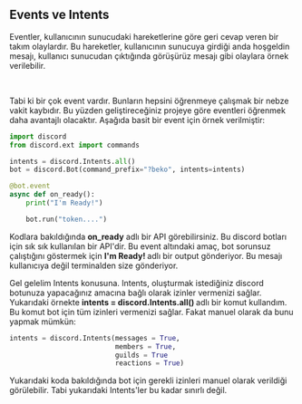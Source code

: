 <h2> Events ve Intents </h2>
 
<p> Eventler, kullanıcının sunucudaki hareketlerine göre geri cevap veren bir takım olaylardır. Bu hareketler, kullanıcının sunucuya girdiği anda hoşgeldin mesajı, kullanıcı sunucudan çıktığında görüşürüz mesajı gibi olaylara örnek verilebilir.  </p> 

</br>

<p> Tabi ki bir çok event vardır. Bunların hepsini öğrenmeye çalışmak bir nebze vakit kaybıdır. Bu yüzden geliştireceğiniz projeye göre eventleri öğrenmek daha avantajlı olacaktır. Aşağıda basit bir event için örnek verilmiştir: </p>

```py
import discord
from discord.ext import commands

intents = discord.Intents.all()
bot = discord.Bot(command_prefix="?beko", intents=intents)

@bot.event
async def on_ready():
    print("I'm Ready!")

    bot.run("token....")
```

Kodlara bakıldığında **on_ready** adlı bir API görebilirsiniz. Bu discord botları için sık sık kullanılan bir API'dir. Bu event altındaki amaç, bot sorunsuz çalıştığını göstermek için <strong> I'm Ready! </strong> adlı bir output gönderiyor. Bu mesajı kullanıcıya değil terminalden size gönderiyor. </br>

Gel gelelim Intents konusuna. Intents, oluşturmak istediğiniz discord botunuza yapacağınız amacına bağlı olarak izinler vermenizi sağlar. Yukarıdaki örnekte <strong> intents = discord.Intents.all() </strong> adlı bir komut kullandım. Bu komut bot için tüm izinleri vermenizi sağlar. Fakat manuel olarak da bunu yapmak mümkün:

```py
intents = discord.Intents(messages = True,
                          members = True,
                          guilds = True
                          reactions = True)
```

Yukarıdaki koda bakıldığında bot için gerekli izinleri manuel olarak verildiği görülebilir. Tabi yukarıdaki Intents'ler bu kadar sınırlı değil.
